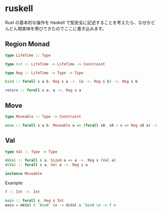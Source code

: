 # ruskell

Rust の基本的な操作を Haskell で型安全に記述することを考えたら、なぜかどんどん現実味を帯びてきたのでここに書き込みます。

## Region Monad

```haskell
type LifeTime :: Type

type (<) :: LifeTime -> LifeTime -> Constraint

type Reg :: LifeTime -> Type -> Type

bind :: forall s a b. Reg s a ->. (a ->. Reg s b) ->. Reg s b

return :: forall s a. a ->. Reg s a
```

## Move

```haskell
type Moveable :: Type -> Constraint

move :: forall s a b. Moveable a => (forall s0. s0 < s => Reg s0 a) ->. (forall s1. s1 < s => a ->. Reg s1 b) ->. Reg s b
```

## Val

```haskell
type Val :: Type -> Type

mkVal :: forall s a. Sized a => a ->. Reg s (Val a)
dcVal :: forall s a. Val a ->. Reg s a

instance Moveable
```

Example:

```haskell
f :: Int ->. Int

main :: forall s. Reg s Int
main = mkVal 0 `bind` \v -> dcVal v `bind \n -> f n
```

